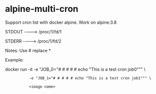 # alpine-multi-cron
Support cron list with docker alpine. Work on alpine:3.8

STDOUT ----> /proc/1/fd/1

STDERR ----> /proc/1/fd/2

Notes: Use # replace *

Example:

docker run -it -e "JOB_0="# # # # # echo "This is a test cron job0""" \\

               -e "JOB_1="# # # # # echo "This is a test cron job1""" \
               
               <image name>
